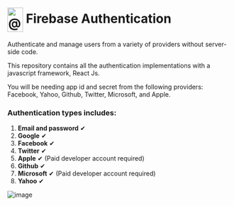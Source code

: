 # <img align="center" src="https://seeklogo.com/images/F/firebase-logo-402F407EE0-seeklogo.com.png" alt="@nazhimkalam" height="55" width="35" /> Firebase Authentication

Authenticate and manage users from a variety of providers without server-side code.

This repository contains all the authentication implementations with a javascript framework, React Js.

You will be needing app id and secret from the following providers: Facebook, Yahoo, Github, Twitter, Microsoft, and Apple.

### Authentication types includes:

1. **Email and password** ✔
2. **Google** ✔
3. **Facebook** ✔
4. **Twitter** ✔
5. **Apple** ✔ (Paid developer account required)
6. **Github** ✔
7. **Microsoft** ✔ (Paid developer account required)
8. **Yahoo** ✔


![image](https://user-images.githubusercontent.com/61329442/134936425-b909c758-2843-47b7-a432-0838e3ea9e77.png)
